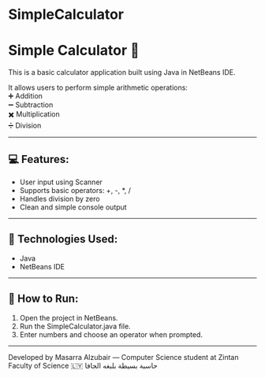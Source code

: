 # SimpleCalculator
# Simple Calculator 🧮

This is a basic calculator application built using Java in NetBeans IDE.

It allows users to perform simple arithmetic operations:  
➕ Addition  
➖ Subtraction  
✖️ Multiplication  
➗ Division

---

## 💻 Features:
- User input using Scanner
- Supports basic operators: +, -, *, /
- Handles division by zero
- Clean and simple console output

---

## 🔧 Technologies Used:
- Java
- NetBeans IDE

---

## 📂 How to Run:
1. Open the project in NetBeans.
2. Run the SimpleCalculator.java file.
3. Enter numbers and choose an operator when prompted.

---

Developed by Masarra Alzubair — Computer Science student at Zintan Faculty of Science 🇱🇾
حاسبة بسيطة بلبغه الجافا
